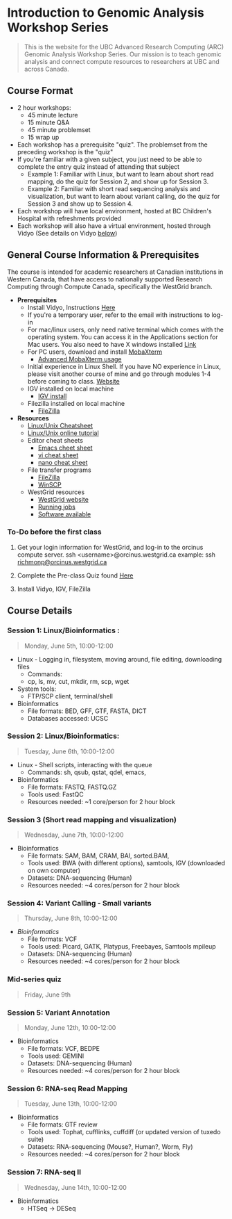 # Introduction to Genomic Analysis Workshop Series
> This is the website for the UBC Advanced Research Computing (ARC) Genomic Analysis Workshop Series.  Our mission is to teach genomic analysis and connect compute resources to researchers at UBC and across Canada. 

## Course Format
+ 2 hour workshops:
  + 45 minute lecture
  + 15 minute Q&A
  + 45 minute problemset
  + 15 wrap up
+ Each workshop has a prerequisite "quiz".  The problemset from the preceding workshop is the "quiz"
+ If you're familiar with a given subject, you just need to be able to complete the entry quiz instead of attending that subject
  + Example 1: Familiar with Linux, but want to learn about short read mapping, do the quiz for Session 2, and show up for Session 3. 
  + Example 2: Familiar with short read sequencing analysis and visualization, but want to learn about variant calling, do the quiz for Session 3 and show up to Session 4.
+ Each workshop will have local environment, hosted at BC Children's Hospital with refreshments provided
+ Each workshop will also have a virtual environment, hosted through Vidyo (See details on Vidyo [below](#General-Course-Information-&-Prerequisites))
  


## General Course Information & Prerequisites
The course is intended for academic researchers at Canadian institutions in Western Canada, that have access to nationally supported Research Computing through Compute Canada, specifically the WestGrid branch.  
+ **Prerequisites**
  + Install Vidyo, Instructions [Here](https://github.com/Phillip-a-richmond/ARC-Bioinformatics-Training/blob/master/Vidyo_instructions.md)
  + If you're a temporary user, refer to the email with instructions to log-in
  + For mac/linux users, only need native terminal which comes with the operating system.  You can access it in the Applications section for Mac users.  You also need to have X windows installed [Link](https://www.xquartz.org/)
  + For PC users, download and install [MobaXterm](http://mobaxterm.mobatek.net/) 
    + [Advanced MobaXterm usage](https://www.youtube.com/watch?v=Gkl8LD1rwlU) 
  + Initial experience in Linux Shell.  If you have NO experience in Linux, please visit another course of mine and go through modules 1-4 before coming to class. [Website](http://phillip-a-richmond.github.io/Bioinformatics-Introductory-Analysis-Course/)
  + IGV installed on local machine 
    + [IGV install](https://www.broadinstitute.org/software/igv/log-in) 
  + Filezilla installed on local machine
    + [FileZilla](https://filezilla-project.org/)
+ **Resources**
    + [Linux/Unix Cheatsheet](https://github.com/Phillip-a-richmond/ARC-Bioinformatics-Training/blob/master/UnixCheatSheet.pdf) 
    + [Linux/Unix online tutorial](http://www.ee.surrey.ac.uk/Teaching/Unix/) 
    + Editor cheat sheets 
      + [Emacs cheet sheet](http://www.rgrjr.com/emacs/emacs_cheat.html) 
      + [vi cheat sheet](http://www.lagmonster.org/docs/vi.html) 
      + [nano cheat sheet](http://www.codexpedia.com/text-editor/nano-text-editor-command-cheatsheet/) 
    + File transfer programs  
      + [FileZilla](https://filezilla-project.org/)
      + [WinSCP](https://winscp.net/eng/download.php) 
    + WestGrid resources 
      + [WestGrid website](https://www.westgrid.ca/) 
      + [Running jobs](https://www.westgrid.ca/support/running_jobs) 
      + [Software available](https://www.westgrid.ca/support/software/) 
      

### To-Do before the first class
1. Get your login information for WestGrid, and log-in to the orcinus compute server.
ssh \<username\>@orcinus.westgrid.ca
example:
ssh richmonp@orcinus.westgrid.ca

2. Complete the Pre-class Quiz found [Here](https://github.com/Phillip-a-richmond/ARC-Bioinformatics-Training/blob/master/Pre-Course-Quiz.md)

3. Install Vidyo, IGV, FileZilla

## Course Details
### Session 1: Linux/Bioinformatics :
> Monday, June 5th, 10:00-12:00

+ Linux - Logging in, filesystem, moving around, file editing, downloading files
  + Commands:
  + cp, ls, mv, cut, mkdir, rm, scp, wget
+ System tools: 
  + FTP/SCP client, terminal/shell
+ Bioinformatics  
  + File formats: BED, GFF, GTF, FASTA, DICT
  + Databases accessed: UCSC
  
### Session 2: Linux/Bioinformatics:
> Tuesday, June 6th, 10:00-12:00

+ Linux - Shell scripts, interacting with the queue
  + Commands: sh, qsub, qstat, qdel, emacs, 
+ Bioinformatics  
  + File formats: FASTQ, FASTQ.GZ 
  + Tools used: FastQC 
  + Resources needed: ~1 core/person for 2 hour block  

### Session 3 (Short read mapping and visualization)
> Wednesday, June 7th, 10:00-12:00

+ Bioinformatics  
  + File formats: SAM, BAM, CRAM, BAI, sorted.BAM,
  + Tools used: BWA (with different options), samtools, IGV (downloaded on own computer)
  + Datasets: DNA-sequencing (Human)
  + Resources needed: ~4 cores/person for 2 hour block


### Session 4: Variant Calling - Small variants
> Thursday, June 8th, 10:00-12:00

+ *Bioinformatics*  
  + File formats: VCF
  + Tools used: Picard, GATK, Platypus, Freebayes, Samtools mpileup
  + Datasets: DNA-sequencing (Human)
  + Resources needed: ~4 cores/person for 2 hour block  


### Mid-series quiz
> Friday, June 9th


### Session 5: Variant Annotation
> Monday, June 12th, 10:00-12:00    
+ Bioinformatics
  + File formats: VCF, BEDPE
  + Tools used: GEMINI
  + Datasets: DNA-sequencing (Human)
  + Resources needed: ~4 cores/person for 2 hour block  

### Session 6: RNA-seq Read Mapping
> Tuesday, June 13th, 10:00-12:00
+ Bioinformatics
  + File formats: GTF review
  + Tools used: Tophat, cufflinks, cuffdiff (or updated version of tuxedo suite)
  + Datasets: RNA-sequencing (Mouse?, Human?, Worm, Fly)
  + Resources needed: ~4 cores/person for 2 hour block  

### Session 7: RNA-seq II
> Wednesday, June 14th, 10:00-12:00
+ Bioinformatics
  + HTSeq → DESeq  





